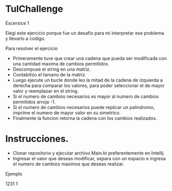 # TulChallenge
Excersice 1

Elegi este ejercicio porque fue un desafio para mi interpretar ese problema y llevarlo a codigo.

Para resolver el ejercicio

- Primeramente tuve que crear una cadena que pueda ser modificada con una cantidad maxima de cambios permitidos.
- Descompuse el string en una matriz.
- Contabilizo el tamano de la matriz.
- Luego ejecute un bucle donde leo la mitad de la cadena de izquierda a derecha para comparar los valores, para poder seleccionar el de mayor valor y reemplazar en el string.
- Si el numero de cambios necesarios es mayor al numero de cambios permitidos arroja -1.
- Si el numero de cambios necesarios puede replicar un palindromo, imprime el numero de mayor valor en su simetrico.
- Finalmente la funcion retorna la cadena con los cambios realizados.


# Instrucciones.
- Clonar repositorio y ejecutar archivo Main.kt preferentemente en Intellij
- Ingresar el valor que deseas modificar, separa con un espacio e ingresa el numero de cambios maximos que deseas realizar.

Ejemplo

1231 1
